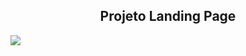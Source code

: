 <h2 align="center">  Projeto Landing Page </h2>
<img src="https://img.shields.io/github/issues/the4nna/landing-page", "https://img.shields.io/github/stars/the4nna/landing-page"> 

